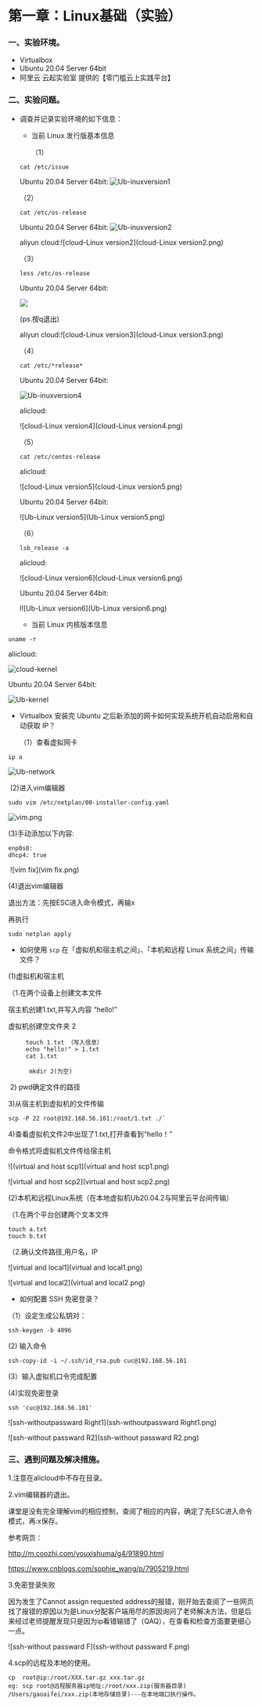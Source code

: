 # 第一章：Linux基础（实验）

### 一、实验环境。

- Virtualbox
- Ubuntu 20.04 Server 64bit
- 阿里云 云起实验室 提供的【零门槛云上实践平台】

### 二、实验问题。

- 调查并记录实验环境的如下信息：

  - 当前 Linux 发行版基本信息

    （1）

  ```
  cat /etc/issue
  ```

  Ubuntu 20.04 Server 64bit:  ![Ub-inuxversion1](Ub-inuxversion1.png)

   （2）

  ```
  cat /etc/os-release
  ```

  Ubuntu 20.04 Server 64bit: ![Ub-inuxversion2](Ub-inuxversion2.png)

  aliyun cloud:![cloud-Linux version2](cloud-Linux version2.png)

    （3）

  ```
  less /etc/os-release
  ```

  Ubuntu 20.04 Server 64bit:

  ![](Ub-inuxversion3.png)

  (ps.按q退出)

  aliyun cloud:![cloud-Linux version3](cloud-Linux version3.png)

  （4）

  ```
  cat /etc/*release*
  ```

  Ubuntu 20.04 Server 64bit:

  ![Ub-inuxversion4](Ub-inuxversion4.png)

  alicloud:

  ![cloud-Linux version4](cloud-Linux version4.png)

  （5）

  ```
  cat /etc/centos-release
  ```

  alicloud:

  ![cloud-Linux version5](cloud-Linux version5.png)

  Ubuntu 20.04 Server 64bit:

  ![Ub-Linux version5](Ub-Linux version5.png)

  （6）

  ```
  lsb_release -a
  ```

  alicloud:

  ![cloud-Linux version6](cloud-Linux version6.png)

  Ubuntu 20.04 Server 64bit:

  l![Ub-Linux version6](Ub-Linux version6.png)

  
  
  
  
  - 当前 Linux 内核版本信息

```
uname -r
```

aliicloud:

![cloud-kernel](cloud-kernel.png)

Ubuntu 20.04 Server 64bit:

![Ub-kernel](Ub-kernel.png)





- Virtualbox 安装完 Ubuntu 之后新添加的网卡如何实现系统开机自动启用和自动获取 IP？

  （1）查看虚拟网卡

```
ip a
```

![Ub-network](Ub-network.png)

​         (2)进入vim编辑器

```
sudo vim /etc/netplan/00-installer-config.yaml
```

 ![vim.png](vim.png)       

 (3)手动添加以下内容:

```
enp0s8:
dhcp4: true
```

​     ![vim fix](vim fix.png)

   (4)退出vim编辑器

退出方法：先按ESC进入命令模式，再输x

再执行

```
sudo netplan apply
```





- 如何使用 `scp` 在「虚拟机和宿主机之间」、「本机和远程 Linux 系统之间」传输文件？

(1)虚拟机和宿主机

  （1.在两个设备上创建文本文件

宿主机创建1.txt,并写入内容 “hello!”

虚拟机创建空文件夹 2

```
     touch 1.txt （写入信息）
     echo "hello!" > 1.txt
     cat 1.txt
```

```
      mkdir 2(为空)
```

​    2)  pwd确定文件的路径

   3)从宿主机到虚拟机的文件传输

```
scp -P 22 root@192.168.56.101:/root/1.txt ./`
```

   4)查看虚拟机文件2中出现了1.txt,打开查看到“hello！”

命令格式将虚拟机文件传给宿主机

![(virtual and host scp1](virtual and host scp1.png)

![virtual and host scp2](virtual and host scp2.png)



(2)本机和远程Linux系统（在本地虚拟机Ub20.04.2与阿里云平台间传输）

（1.在两个平台创建两个文本文件

```
touch a.txt   
touch b.txt
```

（2.确认文件路径,用户名，IP

![virtual and local1](virtual and local1.png)

 ![virtual and local2](virtual and local2.png)



- 如何配置 SSH 免密登录？

（1）设定生成公私钥对：

```
ssh-keygen -b 4096
```

(2) 输入命令

```
ssh-copy-id -i ~/.ssh/id_rsa.pub cuc@192.168.56.101
```

(3）输入虚拟机口令完成配置

(4)实现免密登录

```
ssh 'cuc@192.168.56.101'
```

![ssh-withoutpassward Right1](ssh-withoutpassward Right1.png)

![ssh-without passward R2](ssh-without passward R2.png)

### 三、遇到问题及解决措施。

1.注意在alicloud中不存在目录。

2.vim编辑器的退出。

课堂是没有完全理解vim的相应控制，查阅了相应的内容，确定了先ESC进入命令模式，再:x保存。

参考网页：

http://m.coozhi.com/youxishuma/g4/91890.html

https://www.cnblogs.com/sophie_wang/p/7905219.html

3.免密登录失败

因为发生了Cannot assign requested address的报错，刚开始去查阅了一些网页找了报错的原因以为是Linux分配客户端用尽的原因询问了老师解决方法，但是后来经过老师提醒发现只是因为ip看错输错了（QAQ），在查看和检查方面要更细心一点。

![ssh-without passward F](ssh-without passward F.png)

4.scp的远程及本地的使用。

```
cp  root@ip:/root/XXX.tar.gz xxx.tar.gz
eg: scp root@远程服务器ip地址:/root/xxx.zip(服务器目录) /Users/gaoaifei/xxx.zip(本地存储目录)---在本地端口执行操作。
```
